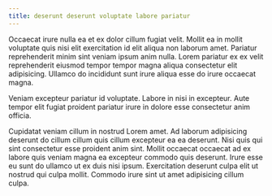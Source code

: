 ```yaml
---
title: deserunt deserunt voluptate labore pariatur
---
```


Occaecat irure nulla ea et ex dolor cillum fugiat velit. Mollit ea in mollit voluptate quis nisi elit exercitation id elit aliqua non laborum amet. Pariatur reprehenderit minim sint veniam ipsum anim nulla. Lorem pariatur ex ex velit reprehenderit eiusmod tempor tempor magna aliqua consectetur elit adipisicing. Ullamco do incididunt sunt irure aliqua esse do irure occaecat magna.

Veniam excepteur pariatur id voluptate. Labore in nisi in excepteur. Aute tempor elit fugiat proident pariatur irure in dolore esse consectetur anim officia.

Cupidatat veniam cillum in nostrud Lorem amet. Ad laborum adipisicing deserunt do cillum cillum quis cillum excepteur ea ea deserunt. Nisi quis qui sint consectetur esse proident anim sint. Mollit occaecat occaecat ad ex labore quis veniam magna ea excepteur commodo quis deserunt. Irure esse eu sunt do ullamco ut ex duis nisi ipsum. Exercitation deserunt culpa elit ut nostrud qui culpa mollit. Commodo irure sint ut amet adipisicing cillum culpa.